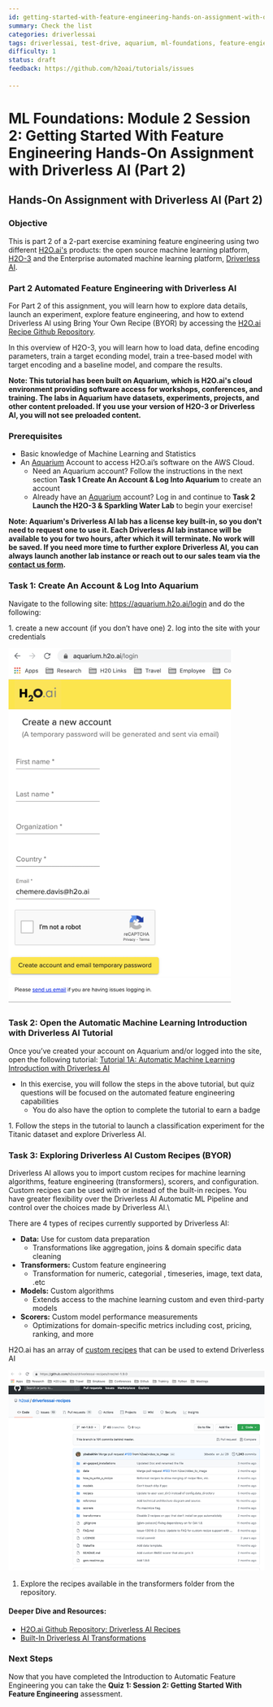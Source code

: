 ```yaml
---
id: getting-started-with-feature-engineering-hands-on-assignment-with-driverlessai-part-2
summary: Check the list
categories: driverlessai
tags: driverlessai, test-drive, aquarium, ml-foundations, feature-engieering
difficulty: 1
status: draft
feedback: https://github.com/h2oai/tutorials/issues

---
```


# ML Foundations: Module 2 Session 2: Getting Started With Feature Engineering Hands-On Assignment with Driverless AI (Part 2)

## Hands-On Assignment with Driverless AI (Part 2)

### Objective

This is part 2 of a 2-part exercise examining feature engineering using two different [H2O.ai's](https://www.h2o.ai/) products: the open source machine learning platform, [H2O-3](https://www.h2o.ai/products/h2o/) and the Enterprise automated machine learning platform, [Driverless AI](https://www.h2o.ai/products/h2o-driverless-ai/).

### Part 2 Automated Feature Engineering with Driverless AI

For Part 2 of this assignment, you will learn how to explore data details, launch an experiment, explore feature engineering, and how to extend Driverless AI using Bring Your Own Recipe (BYOR) by accessing the [H2O.ai Recipe Github Repository](https://github.com/h2oai/driverlessai-recipes/tree/rel-1.9.0). 

In this overview of H2O-3, you will learn how to load data, define encoding parameters, train a target econding model, train a tree-based model with target encoding and a baseline model, and compare the results.

**Note: This tutorial has been built on Aquarium, which is H2O.ai's cloud environment providing software access for workshops, conferences, and training. The labs in Aquarium have datasets, experiments, projects, and other content preloaded. If you use your version of H2O-3 or Driverless AI, you will not see preloaded content.**


### Prerequisites

- Basic knowledge of Machine Learning and Statistics
- An [Aquarium](https://aquarium.h2o.ai/) Account to access H2O.ai’s software on the AWS Cloud. 
   - Need an Aquarium account? Follow the instructions in the next section **Task 1 Create An Account & Log Into Aquarium** to create an account
   - Already have an [Aquarium](https://aquarium.h2o.ai/) account? Log in and continue to **Task 2 Launch the H2O-3 & Sparkling Water Lab** to begin your exercise!


**Note: Aquarium's Driverless AI lab has a license key built-in, so you don't need to request one to use it. Each Driverless AI lab instance will be available to you for two hours, after which it will terminate. No work will be saved. If you need more time to further explore Driverless AI, you can always launch another lab instance or reach out to our sales team via the [contact us form](https://www.h2o.ai/company/contact/).**

### Task 1: Create An Account & Log Into Aquarium

Navigate to the following site: https://aquarium.h2o.ai/login and do the following: 

1\.  create a new account (if you don’t have one) 
2\.  log into the site with your credentials

![picture-1](assets/picture-1.jpg)

### Task 2: Open the Automatic Machine Learning Introduction with Driverless AI Tutorial

Once you’ve created your account on Aquarium and/or logged into the site, open the following tutorial: [Tutorial 1A: Automatic Machine Learning Introduction with Driverless AI](https://training.h2o.ai/products/tutorial-1a-automatic-machine-learning-introduction-with-driverless-ai)

- In this exercise, you will follow the steps in the above tutorial, but quiz questions will be focused on the automated feature engineering capabilities
  - You do also have the option to complete the tutorial to earn a badge
 
1\. Follow the steps in the tutorial to launch a classification experiment for the Titanic dataset and explore Driverless AI.

### Task 3: Exploring Driverless AI Custom Recipes (BYOR) 

Driverless AI allows you to import custom recipes for machine learning algorithms, feature engineering (transformers), scorers, and configuration. Custom recipes can be used with or instead of the built-in recipes. You have greater flexibility over the Driverless AI Automatic ML Pipeline and control over the choices made by Driverless AI.\

There are 4 types of recipes currently supported by Driverless AI:

- **Data:** Use for custom data preparation
  - Transformations like aggregation, joins & domain specific data cleaning
- **Transformers:** Custom feature engineering
  - Transformation for numeric, categorial , timeseries, image, text data, .etc
- **Models:** Custom algorithms 
   - Extends access to the machine learning custom and even third-party models
- **Scorers:** Custom model performance measurements
  - Optimizations for domain-specific metrics including cost, pricing, ranking, and more

H2O.ai has an array of [custom recipes](https://github.com/h2oai/driverlessai-recipes/tree/rel-1.9.0) that can be used to extend Driverless AI 

![picture-9](assets/picture-9.jpg)
 
1. Explore the recipes available in the transformers folder from the repository.
 
#### Deeper Dive and Resources:

- [H2O.ai Github Repository: Driverless AI Recipes](https://github.com/h2oai/driverlessai-recipes/tree/rel-1.9.0)
- [Built-In Driverless AI Transformations](http://docs.h2o.ai/driverless-ai/latest-stable/docs/userguide/transformations.html)

### Next Steps

Now that you have completed the Introduction to Automatic Feature Engineering you can take the **Quiz 1: Session 2: Getting Started With Feature Engineering** assessment.

